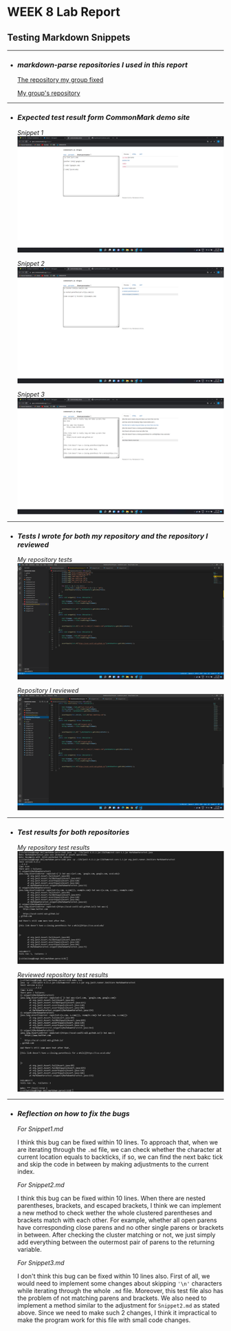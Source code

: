 # **WEEK 8 Lab Report**
## Testing Markdown Snippets
***
- ### ***markdown-parse repositories I used in this report***

    [The repository my group fixed](https://github.com/tylercyang/markdown-parse)
 
    [My group's repository](https://github.com/RyanRongY/markdown-parse)

***

- ### ***Expected test result form CommonMark demo site***

    *Snippet 1*
    ![Image](Snippet1.png)

    *Snippet 2*
    ![Image](Snippet2.png)

    *Snippet 3*
    ![Image](Snippet3.png)

***

- ### ***Tests I wrote for both my repository and the repository I reviewed***

    *My repository tests*
    ![Image](OwnTests.png)

    *Repository I reviewed*
    ![Image](ReviewedTests.png)

***

- ### ***Test results for both repositories***

    *My repository test results*
    ![Image](ownResult.png)

    *Reviewed repository test results*
    ![Image](revResult.png)

***

- ### ***Reflection on how to fix the bugs***

    *For Snippet1.md*

    I think this bug can be fixed within 10 lines. To approach that, when we are iterating through the `.md` file, we can check whether the character at current location equals to backticks, if so, we can find the next bakc tick and skip the code in between by making adjustments to the current index. 

    *For Snippet2.md*

    I think this bug can be fixed within 10 lines. When there are nested parentheses, brackets, and escaped brackets, I think we can implement a new method to check wether the whole clustered parentheses and brackets match with each other. For example, whether all open parens have corresponding close parens and no other single parens or brackets in between. After checking the cluster matching or not, we just simply add everything between the outermost pair of parens to the returning variable. 

    *For Snippet3.md*

    I don't think this bug can be fixed within 10 lines also. First of all, we would need to implement some changes about skipping `'\n'` characters while iterating through the whole `.md` file. Moreover, this test file also has the problem of not matching parens and brackets. We also need to implement a method similar to the adjustment for `Snippet2.md` as stated above. Since we need to make such 2 changes, I think it impractical to make the program work for this file with small code changes. 